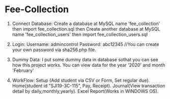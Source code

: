 # Fee-Collection

1. Connect Database: 
Create a database at MySQL name 'fee_collection' then import fee_collection.sql then
Create another database at MySQL name 'fee_collection_users' then import fee_collection_users.sql

2. Login: 
Username: admincontrol
Password: abc12345
//You can create your own password via sha256.php file.

3. Dummy Data: 
I put some dummy data in database sothat you can see how this project works. You can view data for the year '2020' and month 'February'

4. WorkFlow: 
Setup (Add student via CSV or Form, Set regular due).
Home(student id "SJI19-3C-115", Pay, Receipt).
Journal(View transaction detail by daily,monthly,yearly).
Excel Report(Works in WINDOWS OS).

